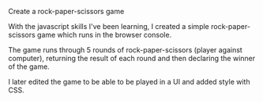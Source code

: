 Create a rock-paper-scissors game

With the javascript skills I've been learning, I created a simple rock-paper-scissors game which runs in the browser console. 

The game runs through 5 rounds of rock-paper-scissors (player against computer), returning the result of each round and then declaring the winner of the game.

I later edited the game to be able to be played in a UI and added style with CSS.